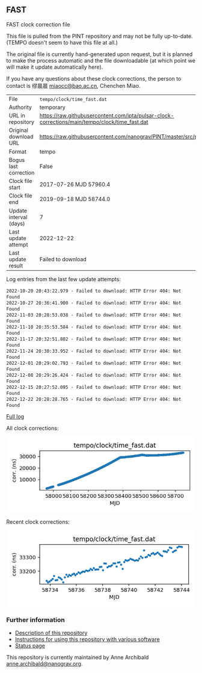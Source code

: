
## FAST

FAST clock correction file

This file is pulled from the PINT repository and may not be fully
up-to-date. (TEMPO doesn't seem to have this file at all.)

The original file is currently hand-generated upon request, but it is
planned to make the process automatic and the file downloadable (at
which point we will make it update automatically here).

If you have any questions about these clock corrections, the person
to contact is 缪晨晨 <miaocc@bao.ac.cn>, Chenchen Miao.

|     |     |
|:--- |:--- |
| File | `tempo/clock/time_fast.dat` |
| Authority | temporary |
| URL in repository | <https://raw.githubusercontent.com/ipta/pulsar-clock-corrections/main/tempo/clock/time_fast.dat> |
| Original download URL | <https://raw.githubusercontent.com/nanograv/PINT/master/src/pint/data/runtime/time_fast.dat> |
| Format | tempo |
| Bogus last correction | False |
| Clock file start | 2017-07-26 MJD 57960.4 |
| Clock file end | 2019-09-18 MJD 58744.0 |
| Update interval (days) | 7 |
| Last update attempt | 2022-12-22 |
| Last update result | Failed to download |

Log entries from the last few update attempts:
```
2022-10-20 20:43:22.979 - Failed to download: HTTP Error 404: Not Found
2022-10-27 20:36:41.900 - Failed to download: HTTP Error 404: Not Found
2022-11-03 20:28:53.038 - Failed to download: HTTP Error 404: Not Found
2022-11-10 20:35:53.584 - Failed to download: HTTP Error 404: Not Found
2022-11-17 20:32:51.802 - Failed to download: HTTP Error 404: Not Found
2022-11-24 20:30:33.952 - Failed to download: HTTP Error 404: Not Found
2022-12-01 20:29:02.793 - Failed to download: HTTP Error 404: Not Found
2022-12-08 20:29:26.424 - Failed to download: HTTP Error 404: Not Found
2022-12-15 20:27:52.095 - Failed to download: HTTP Error 404: Not Found
2022-12-22 20:28:28.765 - Failed to download: HTTP Error 404: Not Found
```
[Full log](https://raw.githubusercontent.com/ipta/pulsar-clock-corrections/main/log/tempo/clock/time_fast.dat.log)


All clock corrections:

![plot of all clock corrections](time_fast.dat.png "All corrections")

Recent clock corrections:

![plot of recent clock corrections](time_fast.dat.short.png "Recent corrections")


### Further information

- [Description of this repository](index.html)
- [Instructions for using this repository with various software](instructions.html)
- [Status page](status.html)



This repository is currently maintained by Anne Archibald <anne.archibald@nanograv.org>.

